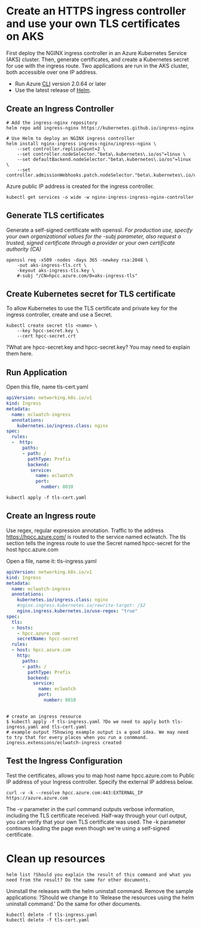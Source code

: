 # Create an HTTPS ingress controller and use your own TLS certificates on AKS
First deploy the NGINX ingress controller in an Azure Kubernetes Service (AKS) cluster.
Then, generate certificates, and create a Kubernetes secret for use with the ingress route. 
Two applications are run in the AKS cluster, both accessible over one IP address.
* Run Azure [CLI](https://docs.microsoft.com/en-us/cli/azure/install-azure-cli) version 2.0.64 or later
* Use the latest release of [Helm](https://helm.sh/docs/intro/install/).

## Create an Ingress Controller

```
# Add the ingress-nginx repository
helm repo add ingress-nginx https://kubernetes.github.io/ingress-nginx

# Use Helm to deploy an NGINX ingress controller
helm install nginx-ingress ingress-nginx/ingress-nginx \
    --set controller.replicaCount=2 \
    --set controller.nodeSelector."beta\.kubernetes\.io/os"=linux \
    --set defaultBackend.nodeSelector."beta\.kubernetes\.io/os"=linux \
    --set controller.admissionWebhooks.patch.nodeSelector."beta\.kubernetes\.io/os"=linux
```
Azure public IP address is created for the ingress controller.
```
kubectl get services -o wide -w nginx-ingress-ingress-nginx-controller

```
## Generate TLS certificates
Generate a self-signed certificate with openssl.
*For production use, specify your own organizational values for the -subj parameter,
also request a trusted, signed certificate through a provider or your own certificate authority (CA)*
```
openssl req -x509 -nodes -days 365 -newkey rsa:2048 \
    -out aks-ingress-tls.crt \
    -keyout aks-ingress-tls.key \
    #-subj "/CN=hpcc.azure.com/O=aks-ingress-tls"
```
## Create Kubernetes secret for TLS certificate
To allow Kubernetes to use the TLS certificate and private key for the ingress controller, create and use a Secret.
```
kubectl create secret tls <name> \
    --key hpcc-secret.key \
    --cert hpcc-secret.crt
 ```
 ?What are hpcc-secret.key and hpcc-secret.key? You may need to explain them here.
## Run Application
Open this file, name tls-cert.yaml
```YAML
apiVersion: networking.k8s.io/v1
kind: Ingress
metadata:
  name: eclwatch-ingress
  annotations:
    kubernetes.io/ingress.class: nginx
spec:
  rules:
  -  http:
      paths:
      - path: /
        pathType: Prefix
        backend:
         service:
           name: eclwatch
           port: 
             number: 8010
```
```
kubectl apply -f tls-cert.yaml
```
## Create an Ingress route
Use regex, regular expression annotation.
Traffic to the address https://hpcc.azure.com/ is routed to the service named eclwatch.  The tls section tells the ingress route to use the Secret named hpcc-secret for the host hpcc.azure.com

Open a file, name it: tls-ingress.yaml
```YAML
apiVersion: networking.k8s.io/v1
kind: Ingress
metadata:
  name: eclwatch-ingress
  annotations:
    kubernetes.io/ingress.class: nginx
    #nginx.ingress.kubernetes.io/rewrite-target: /$2
    nginx.ingress.kubernetes.io/use-regex: "true"
spec:
  tls:
  - hosts:
    - hpcc.azure.com
    secretName: hpcc-secret
  rules:
  - host: hpcc.azure.com
    http:
      paths:
      - path: /
        pathType: Prefix
        backend:
          service:
            name: eclwatch
            port:
              number: 8010
     
```
```
# create an ingress resource
$ kubectl apply -f tls-ingress.yaml ?Do we need to apply both tls-ingress.yaml and tls-cert.yaml
# example output ?Showing example output is a good idea. We may need to try that for every places when you run a conmmand. 
ingress.extensions/eclwatch-ingress created
```

## Test the Ingress Configuration
Test the certificates, allows you to map host name hpcc.azure.com to Public IP address of your Ingress controller.  Specify the external IP address below.
```
curl -v -k --resolve hpcc.azure.com:443:EXTERNAL_IP https://azure.azure.com

```
The -v parameter in the curl command outputs verbose information, including the TLS certificate received. Half-way through your curl output, you can verify that your own TLS certificate was used. The -k parameter continues loading the page even though we're using a self-signed certificate.

# Clean up resources
```
helm list ?Should you explain the result of this command and what you need from the result? Do the same for other documents.
```
Uninstall the releases with the helm uninstall command.
Remove the sample applications: ?Should we change it to 'Release the resources using the helm uninstall command.'  Do the same for other documents.
```
kubectl delete -f tls-ingress.yaml
kubectl delete -f tls-cert.yaml
```
